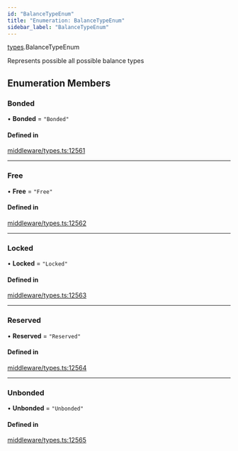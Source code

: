 ```yaml
---
id: "BalanceTypeEnum"
title: "Enumeration: BalanceTypeEnum"
sidebar_label: "BalanceTypeEnum"
---
```


[types](../../../modules/Types/Types.md).BalanceTypeEnum

Represents possible all possible balance types

## Enumeration Members

### Bonded

• **Bonded** = ``"Bonded"``

#### Defined in

[middleware/types.ts:12561](https://github.com/PolymeshAssociation/polymesh-sdk/blob/978e4ded6/src/middleware/types.ts#L12561)

___

### Free

• **Free** = ``"Free"``

#### Defined in

[middleware/types.ts:12562](https://github.com/PolymeshAssociation/polymesh-sdk/blob/978e4ded6/src/middleware/types.ts#L12562)

___

### Locked

• **Locked** = ``"Locked"``

#### Defined in

[middleware/types.ts:12563](https://github.com/PolymeshAssociation/polymesh-sdk/blob/978e4ded6/src/middleware/types.ts#L12563)

___

### Reserved

• **Reserved** = ``"Reserved"``

#### Defined in

[middleware/types.ts:12564](https://github.com/PolymeshAssociation/polymesh-sdk/blob/978e4ded6/src/middleware/types.ts#L12564)

___

### Unbonded

• **Unbonded** = ``"Unbonded"``

#### Defined in

[middleware/types.ts:12565](https://github.com/PolymeshAssociation/polymesh-sdk/blob/978e4ded6/src/middleware/types.ts#L12565)
